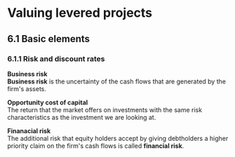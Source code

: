 # Valuing levered projects

## 6.1 Basic elements

### 6.1.1 Risk and discount rates

**Business risk**\
**Business risk** is the uncertainty of the cash flows that are generated by the firm's assets.

**Opportunity cost of capital**\
The return that the market offers on investments with the same risk characteristics as the investment we are looking at.

**Finanacial risk**\
The additional risk that equity holders accept by giving debtholders a higher priority claim on the firm's cash flows is called **financial risk**.